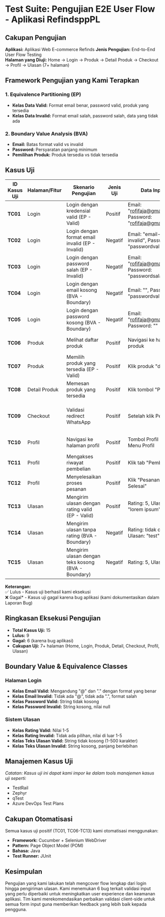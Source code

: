 # Test Suite: Pengujian E2E User Flow - Aplikasi RefindsppPL

## Cakupan Pengujian

**Aplikasi:** Aplikasi Web E-commerce Refinds
**Jenis Pengujian:** End-to-End User Flow Testing  
**Halaman yang Diuji:** Home → Login → Produk → Detail Produk → Checkout → Profil → Ulasan (7+ halaman)

## Framework Pengujian yang Kami Terapkan

### 1. Equivalence Partitioning (EP)

- **Kelas Data Valid:** Format email benar, password valid, produk yang tersedia
- **Kelas Data Invalid:** Format email salah, password salah, data yang tidak ada

### 2. Boundary Value Analysis (BVA)

- **Email:** Batas format valid vs invalid
- **Password:** Persyaratan panjang minimum
- **Pemilihan Produk:** Produk tersedia vs tidak tersedia

## Kasus Uji

| ID Kasus Uji | Halaman/Fitur | Skenario Pengujian                                  | Jenis Uji | Data Input                                                  | Hasil yang Diharapkan                   | Status     |
| ------------ | ------------- | --------------------------------------------------- | --------- | ----------------------------------------------------------- | --------------------------------------- | ---------- |
| **TC01**     | Login         | Login dengan kredensial valid (EP - Valid)          | Positif   | Email: "rofifaja@gmail.com", Password: "rofifaja@gmail.com" | Login berhasil, redirect ke dashboard   | ✅ Lulus   |
| **TC02**     | Login         | Login dengan format email invalid (EP - Invalid)    | Negatif   | Email: "email-invalid", Password: "passwordvalid"           | Pesan error: "Format email tidak valid" | ❌ Gagal\* |
| **TC03**     | Login         | Login dengan password salah (EP - Invalid)          | Negatif   | Email: "rofifaja@gmail.com", Password: "passwordsalah"      | Pesan error: "Kredensial tidak valid"   | ❌ Gagal\* |
| **TC04**     | Login         | Login dengan email kosong (BVA - Boundary)          | Negatif   | Email: "", Password: "passwordvalid"                        | Pesan error: "Email wajib diisi"        | ❌ Gagal\* |
| **TC05**     | Login         | Login dengan password kosong (BVA - Boundary)       | Negatif   | Email: "rofifaja@gmail.com", Password: ""                   | Pesan error: "Password wajib diisi"     | ❌ Gagal\* |
| **TC06**     | Produk        | Melihat daftar produk                               | Positif   | Navigasi ke halaman produk                                  | Daftar produk ditampilkan               | ✅ Lulus   |
| **TC07**     | Produk        | Memilih produk yang tersedia (EP - Valid)           | Positif   | Klik produk "debitis"                                       | Navigasi ke halaman detail              | ✅ Lulus   |
| **TC08**     | Detail Produk | Memesan produk yang tersedia                        | Positif   | Klik tombol "Pesan"                                         | Redirect ke WhatsApp                    | ✅ Lulus   |
| **TC09**     | Checkout      | Validasi redirect WhatsApp                          | Positif   | Setelah klik Pesan                                          | URL mengandung "wa.me" atau "whatsapp"  | ✅ Lulus   |
| **TC10**     | Profil        | Navigasi ke halaman profil                          | Positif   | Tombol Profil → Menu Profil                                 | Navigasi ke halaman profil              | ✅ Lulus   |
| **TC11**     | Profil        | Mengakses riwayat pembelian                         | Positif   | Klik tab "Pembelian"                                        | Tab pembelian teraktivasi               | ✅ Lulus   |
| **TC12**     | Profil        | Menyelesaikan proses pesanan                        | Positif   | Klik "Pesanan Selesai"                                      | Alert muncul                            | ✅ Lulus   |
| **TC13**     | Ulasan        | Mengirim ulasan dengan rating valid (EP - Valid)    | Positif   | Rating: 5, Ulasan: "lorem ipsum"                            | Ulasan berhasil dikirim                 | ✅ Lulus   |
| **TC14**     | Ulasan        | Mengirim ulasan tanpa rating (BVA - Boundary)       | Negatif   | Rating: tidak dipilih, Ulasan: "test"                       | Error: "Rating wajib dipilih"           | ❌ Gagal\* |
| **TC15**     | Ulasan        | Mengirim ulasan dengan teks kosong (BVA - Boundary) | Negatif   | Rating: 5, Ulasan: ""                                       | Error: "Teks ulasan wajib diisi"        | ❌ Gagal\* |

**Keterangan:**  
✅ Lulus - Kasus uji berhasil kami eksekusi  
❌ Gagal\* - Kasus uji gagal karena bug aplikasi (kami dokumentasikan dalam Laporan Bug)

## Ringkasan Eksekusi Pengujian

- **Total Kasus Uji:** 15
- **Lulus:** 9
- **Gagal:** 6 (karena bug aplikasi)
- **Cakupan Uji:** 7+ halaman (Home, Login, Produk, Detail, Checkout, Profil, Ulasan)

## Boundary Value & Equivalence Classes

### Halaman Login

- **Kelas Email Valid:** Mengandung "@" dan "." dengan format yang benar
- **Kelas Email Invalid:** Tidak ada "@", tidak ada ".", format salah
- **Kelas Password Valid:** String tidak kosong
- **Kelas Password Invalid:** String kosong, nilai null

### Sistem Ulasan

- **Kelas Rating Valid:** Nilai 1-5
- **Kelas Rating Invalid:** Tidak ada pilihan, nilai di luar 1-5
- **Kelas Teks Ulasan Valid:** String tidak kosong (1-500 karakter)
- **Kelas Teks Ulasan Invalid:** String kosong, panjang berlebihan

## Manajemen Kasus Uji

_Catatan: Kasus uji ini dapat kami impor ke dalam tools manajemen kasus uji seperti:_

- TestRail
- Zephyr
- qTest
- Azure DevOps Test Plans

## Cakupan Otomatisasi

Semua kasus uji positif (TC01, TC06-TC13) kami otomatisasi menggunakan:

- **Framework:** Cucumber + Selenium WebDriver
- **Pattern:** Page Object Model (POM)
- **Bahasa:** Java
- **Test Runner:** JUnit

## Kesimpulan

Pengujian yang kami lakukan telah mengcover flow lengkap dari login hingga pengiriman ulasan. Kami menemukan 6 bug terkait validasi input yang perlu diperbaiki untuk meningkatkan user experience dan keamanan aplikasi. Tim kami merekomendasikan perbaikan validasi client-side untuk semua form input guna memberikan feedback yang lebih baik kepada pengguna.
